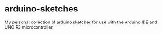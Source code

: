 # arduino-sketches
My personal collection of arduino sketches for use with the Arduino IDE and UNO R3 microcontroller.
